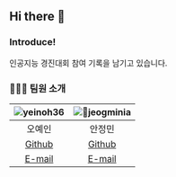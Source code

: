 ## Hi there 👋

<!--

**Here are some ideas to get you started:**

🙋‍♀️ A short introduction - what is your organization all about?
🌈 Contribution guidelines - how can the community get involved?
👩‍💻 Useful resources - where can the community find your docs? Is there anything else the community should know?
🍿 Fun facts - what does your team eat for breakfast?
🧙 Remember, you can do mighty things with the power of [Markdown](https://docs.github.com/github/writing-on-github/getting-started-with-writing-and-formatting-on-github/basic-writing-and-formatting-syntax)
-->
### Introduce!
인공지능 경진대회 참여 기록을 남기고 있습니다.

### 🧑🏻‍💻 팀원 소개


| ![yeinoh36](https://github.com/user-attachments/assets/a118ade3-bf6e-4d09-af35-cd9116b24a8e) | ![jeogminia](https://github.com/user-attachments/assets/49c405d9-e854-4a4f-8a18-0902ed41d3a5) | 
| :---: | :---: |
| 오예인 | 안정민 | 
| [Github](https://github.com/yeinoh36) | [Github](https://github.com/jeongminia) |
| [E-mail](mailto:yeinoh36@gmail.com) | [E-mail](mailto:ajm101683@gmail.com) | 
